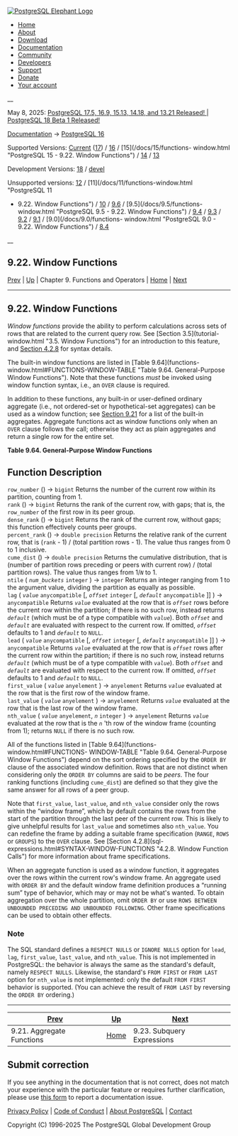 [ ![PostgreSQL Elephant Logo](/media/img/about/press/elephant.png) ](/)

  * [Home](/ "Home")
  * [About](/about/ "About")
  * [Download](/download/ "Download")
  * [Documentation](/docs/ "Documentation")
  * [Community](/community/ "Community")
  * [Developers](/developer/ "Developers")
  * [Support](/support/ "Support")
  * [Donate](/about/donate/ "Donate")
  * [Your account](/account/ "Your account")

__

May 8, 2025: [ PostgreSQL 17.5, 16.9, 15.13, 14.18, and 13.21 Released! ](/about/news/postgresql-175-169-1513-1418-and-1321-released-3072/) | [ PostgreSQL 18 Beta 1 Released! ](/about/news/postgresql-18-beta-1-released-3070/)

[Documentation](/docs/ "Documentation") -> [PostgreSQL
16](/docs/16/index.html)

Supported Versions: [Current](/docs/current/functions-window.html "PostgreSQL
17 - 9.22. Window Functions") ([17](/docs/17/functions-window.html "PostgreSQL
17 - 9.22. Window Functions")) / [16](/docs/16/functions-window.html
"PostgreSQL 16 - 9.22. Window Functions") / [15](/docs/15/functions-
window.html "PostgreSQL 15 - 9.22. Window Functions") /
[14](/docs/14/functions-window.html "PostgreSQL 14 - 9.22. Window Functions")
/ [13](/docs/13/functions-window.html "PostgreSQL 13 - 9.22. Window
Functions")

Development Versions: [18](/docs/18/functions-window.html "PostgreSQL 18 -
9.22. Window Functions") / [devel](/docs/devel/functions-window.html
"PostgreSQL devel - 9.22. Window Functions")

Unsupported versions: [12](/docs/12/functions-window.html "PostgreSQL 12 -
9.22. Window Functions") / [11](/docs/11/functions-window.html "PostgreSQL 11
- 9.22. Window Functions") / [10](/docs/10/functions-window.html "PostgreSQL
10 - 9.22. Window Functions") / [9.6](/docs/9.6/functions-window.html
"PostgreSQL 9.6 - 9.22. Window Functions") / [9.5](/docs/9.5/functions-
window.html "PostgreSQL 9.5 - 9.22. Window Functions") /
[9.4](/docs/9.4/functions-window.html "PostgreSQL 9.4 - 9.22. Window
Functions") / [9.3](/docs/9.3/functions-window.html "PostgreSQL 9.3 -
9.22. Window Functions") / [9.2](/docs/9.2/functions-window.html "PostgreSQL
9.2 - 9.22. Window Functions") / [9.1](/docs/9.1/functions-window.html
"PostgreSQL 9.1 - 9.22. Window Functions") / [9.0](/docs/9.0/functions-
window.html "PostgreSQL 9.0 - 9.22. Window Functions") /
[8.4](/docs/8.4/functions-window.html "PostgreSQL 8.4 - 9.22. Window
Functions")

__

9.22. Window Functions  
---  
[Prev](functions-aggregate.html "9.21. Aggregate Functions")  | [Up](functions.html "Chapter 9. Functions and Operators") | Chapter 9. Functions and Operators | [Home](index.html "PostgreSQL 16.9 Documentation") |  [Next](functions-subquery.html "9.23. Subquery Expressions")  
  
* * *

## 9.22. Window Functions #

_Window functions_ provide the ability to perform calculations across sets of
rows that are related to the current query row. See [Section 3.5](tutorial-
window.html "3.5. Window Functions") for an introduction to this feature, and
[Section 4.2.8](sql-expressions.html#SYNTAX-WINDOW-FUNCTIONS "4.2.8. Window
Function Calls") for syntax details.

The built-in window functions are listed in [Table 9.64](functions-
window.html#FUNCTIONS-WINDOW-TABLE "Table 9.64. General-Purpose Window
Functions"). Note that these functions _must_ be invoked using window function
syntax, i.e., an `OVER` clause is required.

In addition to these functions, any built-in or user-defined ordinary
aggregate (i.e., not ordered-set or hypothetical-set aggregates) can be used
as a window function; see [Section 9.21](functions-aggregate.html
"9.21. Aggregate Functions") for a list of the built-in aggregates. Aggregate
functions act as window functions only when an `OVER` clause follows the call;
otherwise they act as plain aggregates and return a single row for the entire
set.

**Table  9.64. General-Purpose Window Functions**

Function Description  
---  
`row_number` () → `bigint` Returns the number of the current row within its
partition, counting from 1.  
`rank` () → `bigint` Returns the rank of the current row, with gaps; that is,
the `row_number` of the first row in its peer group.  
`dense_rank` () → `bigint` Returns the rank of the current row, without gaps;
this function effectively counts peer groups.  
`percent_rank` () → `double precision` Returns the relative rank of the
current row, that is (`rank` \- 1) / (total partition rows - 1). The value
thus ranges from 0 to 1 inclusive.  
`cume_dist` () → `double precision` Returns the cumulative distribution, that
is (number of partition rows preceding or peers with current row) / (total
partition rows). The value thus ranges from 1/_`N`_ to 1.  
`ntile` ( _`num_buckets`_ `integer` ) → `integer` Returns an integer ranging
from 1 to the argument value, dividing the partition as equally as possible.  
`lag` ( _`value`_ `anycompatible` [, _`offset`_ `integer` [, _`default`_
`anycompatible` ]] ) → `anycompatible` Returns _`value`_ evaluated at the row
that is _`offset`_ rows before the current row within the partition; if there
is no such row, instead returns _`default`_ (which must be of a type
compatible with _`value`_). Both _`offset`_ and _`default`_ are evaluated with
respect to the current row. If omitted, _`offset`_ defaults to 1 and
_`default`_ to `NULL`.  
`lead` ( _`value`_ `anycompatible` [, _`offset`_ `integer` [, _`default`_
`anycompatible` ]] ) → `anycompatible` Returns _`value`_ evaluated at the row
that is _`offset`_ rows after the current row within the partition; if there
is no such row, instead returns _`default`_ (which must be of a type
compatible with _`value`_). Both _`offset`_ and _`default`_ are evaluated with
respect to the current row. If omitted, _`offset`_ defaults to 1 and
_`default`_ to `NULL`.  
`first_value` ( _`value`_ `anyelement` ) → `anyelement` Returns _`value`_
evaluated at the row that is the first row of the window frame.  
`last_value` ( _`value`_ `anyelement` ) → `anyelement` Returns _`value`_
evaluated at the row that is the last row of the window frame.  
`nth_value` ( _`value`_ `anyelement`, _`n`_ `integer` ) → `anyelement` Returns
_`value`_ evaluated at the row that is the _`n`_ 'th row of the window frame
(counting from 1); returns `NULL` if there is no such row.  
  
  

All of the functions listed in [Table 9.64](functions-window.html#FUNCTIONS-
WINDOW-TABLE "Table 9.64. General-Purpose Window Functions") depend on the
sort ordering specified by the `ORDER BY` clause of the associated window
definition. Rows that are not distinct when considering only the `ORDER BY`
columns are said to be _peers_. The four ranking functions (including
`cume_dist`) are defined so that they give the same answer for all rows of a
peer group.

Note that `first_value`, `last_value`, and `nth_value` consider only the rows
within the “window frame”, which by default contains the rows from the start
of the partition through the last peer of the current row. This is likely to
give unhelpful results for `last_value` and sometimes also `nth_value`. You
can redefine the frame by adding a suitable frame specification (`RANGE`,
`ROWS` or `GROUPS`) to the `OVER` clause. See [Section 4.2.8](sql-
expressions.html#SYNTAX-WINDOW-FUNCTIONS "4.2.8. Window Function Calls") for
more information about frame specifications.

When an aggregate function is used as a window function, it aggregates over
the rows within the current row's window frame. An aggregate used with `ORDER
BY` and the default window frame definition produces a “running sum” type of
behavior, which may or may not be what's wanted. To obtain aggregation over
the whole partition, omit `ORDER BY` or use `ROWS BETWEEN UNBOUNDED PRECEDING
AND UNBOUNDED FOLLOWING`. Other frame specifications can be used to obtain
other effects.

### Note

The SQL standard defines a `RESPECT NULLS` or `IGNORE NULLS` option for
`lead`, `lag`, `first_value`, `last_value`, and `nth_value`. This is not
implemented in PostgreSQL: the behavior is always the same as the standard's
default, namely `RESPECT NULLS`. Likewise, the standard's `FROM FIRST` or
`FROM LAST` option for `nth_value` is not implemented: only the default `FROM
FIRST` behavior is supported. (You can achieve the result of `FROM LAST` by
reversing the `ORDER BY` ordering.)

* * *

[Prev](functions-aggregate.html "9.21. Aggregate Functions")  | [Up](functions.html "Chapter 9. Functions and Operators") |  [Next](functions-subquery.html "9.23. Subquery Expressions")  
---|---|---  
9.21. Aggregate Functions  | [Home](index.html "PostgreSQL 16.9 Documentation") |  9.23. Subquery Expressions  
  
## Submit correction

If you see anything in the documentation that is not correct, does not match
your experience with the particular feature or requires further clarification,
please use [this form](/account/comments/new/16/functions-window.html/) to
report a documentation issue.

[Privacy Policy](/about/privacypolicy) | [Code of Conduct](/about/policies/coc/) | [About PostgreSQL](/about/) | [Contact](/about/contact/)  

Copyright (C) 1996-2025 The PostgreSQL Global Development Group

